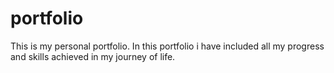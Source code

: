 # portfolio
This is my personal portfolio. In this portfolio i have included all my progress and skills achieved in my journey of life.
